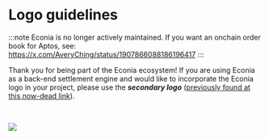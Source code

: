 # Logo guidelines

:::note
Econia is no longer actively maintained. If you want an onchain order book for
Aptos, see: https://x.com/AveryChing/status/1907866088186196417
:::

Thank you for being part of the Econia ecosystem!
If you are using Econia as a back-end settlement engine and would like to incorporate the Econia logo in your project, please use the **_secondary logo_** ([previously found at this now-dead link](https://www.econialabs.com/brand)).

<br />

<div style={{width: '237px', height: '234px'}}>

![](/img/powered-by-guidelines.png)

</div>
